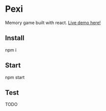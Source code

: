 # Pexi

Memory game built with react. [Live demo here!](https://pexy.netlify.app/ )



## Install
npm i 

## Start
npm start

## Test
TODO